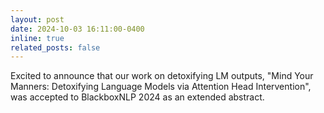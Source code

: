 ```yaml
---
layout: post
date: 2024-10-03 16:11:00-0400
inline: true
related_posts: false
---
```


Excited to announce that our work on detoxifying LM outputs, "Mind Your Manners: Detoxifying Language Models via Attention Head Intervention", was accepted to BlackboxNLP 2024 as an extended abstract.



